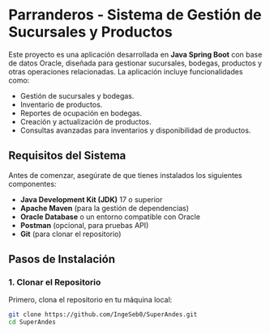# Parranderos - Sistema de Gestión de Sucursales y Productos

Este proyecto es una aplicación desarrollada en **Java Spring Boot** con base de datos Oracle, diseñada para gestionar sucursales, bodegas, productos y otras operaciones relacionadas. La aplicación incluye funcionalidades como:

- Gestión de sucursales y bodegas.
- Inventario de productos.
- Reportes de ocupación en bodegas.
- Creación y actualización de productos.
- Consultas avanzadas para inventarios y disponibilidad de productos.

## Requisitos del Sistema

Antes de comenzar, asegúrate de que tienes instalados los siguientes componentes:

- **Java Development Kit (JDK)** 17 o superior
- **Apache Maven** (para la gestión de dependencias)
- **Oracle Database** o un entorno compatible con Oracle
- **Postman** (opcional, para pruebas API)
- **Git** (para clonar el repositorio)

## Pasos de Instalación

### 1. Clonar el Repositorio

Primero, clona el repositorio en tu máquina local:

```bash
git clone https://github.com/IngeSeb0/SuperAndes.git
cd SuperAndes
